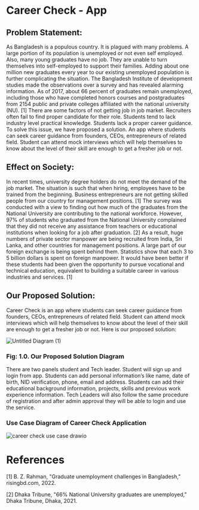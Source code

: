 # Career Check - App
## Problem Statement: 
As Bangladesh is a populous country. It is plagued with many 
problems. A large portion of its population is unemployed or not even self employed. Also, many young graduates have no job. They are unable to turn
themselves into self-employed to support their families. Adding about one million 
new graduates every year to our existing unemployed population is further 
complicating the situation. The Bangladesh Institute of development studies made 
the observations over a survey and has revealed alarming information. As of 2017, 
about 66 percent of graduates remain unemployed, including those who have 
completed honors courses and postgraduates from 2154 public and private colleges 
affiliated with the national university (NU). [1] There are some factors of not getting 
job in job market. Recruiters often fail to find proper candidate for their role. 
Students tend to lack industry level practical knowledge. Students lack a proper 
career guidance. To solve this issue, we have proposed a solution. An app where 
students can seek career guidance from founders, CEOs, entrepreneurs of related 
field. Student can attend mock interviews which will help themselves to know about 
the level of their skill are enough to get a fresher job or not.
## Effect on Society: 
In recent times, university degree holders do not meet the demand 
of the job market. The situation is such that when hiring, employees have to be 
trained from the beginning. Business entrepreneurs are not getting skilled people 
from our country for management positions. [1] The survey was conducted with a 
view to finding out how much of the graduates from the National University are 
contributing to the national workforce. However, 97% of students who graduated 
from the National University complained that they did not receive any assistance 
from teachers or educational institutions when looking for a job after graduation. [2]
As a result, huge numbers of private sector manpower are being recruited from India, 
Sri Lanka, and other countries for management positions. A large part of our foreign 
exchange is being spent behind them. Statistics show that each 3 to 5 billion dollars 
is spent on foreign manpower. It would have been better if these students had been 
given the opportunity to pursue vocational and technical education, equivalent to 
building a suitable career in various industries and services. [1]

## Our Proposed Solution:

Career Check is an app where students can seek career guidance from founders, 
CEOs, entrepreneurs of related field. Student can attend mock interviews which will 
help themselves to know about the level of their skill are enough to get a fresher job 
or not. Here is our proposed solution:

![Untitled Diagram (1)](https://user-images.githubusercontent.com/97898902/183295800-8b10bb95-c9ed-4495-8f55-edf499184131.jpg)

### Fig: 1.0. Our Proposed Solution Diagram

There are two panels student and Tech leader. Student will sign up and login from 
app. Students can add personal information’s like name, date of birth, NID 
verification, phone, email and address. Students can add their educational 
background information, projects, skills and previous work experience information.
Tech Leaders will also follow the same procedure of registration and after admin 
approval they will be able to login and use the service.

### Use Case Diagram of Career Check Application

![career check use case drawio](https://user-images.githubusercontent.com/97898902/235013388-2212b42e-2d25-457c-88e7-a7f10b478404.png)



# References
[1] B. Z. Rahman, "Graduate unemployment challenges in Bangladesh," risingbd.com, 2022.

[2] Dhaka Tribune, "66% National University graduates are unemployed," Dhaka Tribune, Dhaka, 2021.

